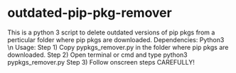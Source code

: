 # outdated-pip-pkg-remover
This is a python 3 script to delete outdated versions of pip pkgs from a perticular folder where pip pkgs are downloaded.
Dependencies: Python3 \n
Usage:
Step 1) Copy pypkgs_remover.py in the folder where pip pkgs are downloaded.
Step 2) Open terminal or cmd and type python3 pypkgs_remover.py
Step 3) Follow onscreen steps CAREFULLY! 

